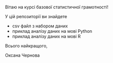 Вітаю на курсі базової статистичної грамотності!

У цій репозиторії ви знайдете 
* csv файл з набором даних 
* приклад аналізу даних на мові Python
* приклад аналізу даних на мові R

Всього найкращого,

Оксана Чернова
